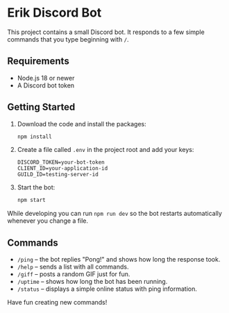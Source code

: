 # Erik Discord Bot

This project contains a small Discord bot. It responds to a few simple commands that you type beginning with `/`.

## Requirements

- Node.js 18 or newer
- A Discord bot token

## Getting Started

1. Download the code and install the packages:
   ```bash
   npm install
   ```
2. Create a file called `.env` in the project root and add your keys:
   ```env
   DISCORD_TOKEN=your-bot-token
   CLIENT_ID=your-application-id
   GUILD_ID=testing-server-id
   ```
3. Start the bot:
   ```bash
   npm start
   ```

While developing you can run `npm run dev` so the bot restarts automatically whenever you change a file.

## Commands

- `/ping` – the bot replies "Pong!" and shows how long the response took.
- `/help` – sends a list with all commands.
- `/giff` – posts a random GIF just for fun.
- `/uptime` – shows how long the bot has been running.
- `/status` – displays a simple online status with ping information.

Have fun creating new commands!
